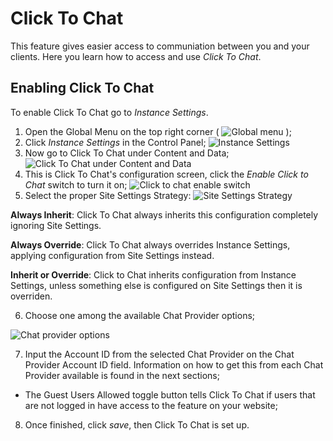 
# Click To Chat 

This feature gives easier access to communiation between you and your clients. Here you learn how to access and use *Click To Chat*.

## Enabling Click To Chat

To enable Click To Chat go to *Instance Settings*.

1. Open the Global Menu on the top right corner ( ![Global menu](https://github.com/Fabiomorais87/liferay-learn/blob/48dd0069c672d7ad799357ec4f42f88755580636/docs/dxp/latest/en/site-building/personalizing-site-experience/Click%20to%20chat/Enabling%20Click%20to%20chat/Icon-Enabling%20click%20to%20chat-001.png) );
1. Click *Instance Settings* in the Control Panel;
    ![Instance Settings](https://github.com/Fabiomorais87/liferay-learn/blob/48dd0069c672d7ad799357ec4f42f88755580636/docs/dxp/latest/en/site-building/personalizing-site-experience/Click%20to%20chat/Enabling%20Click%20to%20chat/Icon-Enabling%20Click%20to%20Chat-002.png)
1. Now go to Click To Chat under Content and Data;
    ![Click To Chat under Content and Data](https://github.com/Fabiomorais87/liferay-learn/blob/48dd0069c672d7ad799357ec4f42f88755580636/docs/dxp/latest/en/site-building/personalizing-site-experience/Click%20to%20chat/Enabling%20Click%20to%20chat/Icon-Enabling%20Click%20to%20Chat-003.png)
1. This is Click To Chat's configuration screen, click the *Enable Click to Chat* switch to turn it on;
    ![Click to chat enable switch](https://github.com/Fabiomorais87/liferay-learn/blob/48dd0069c672d7ad799357ec4f42f88755580636/docs/dxp/latest/en/site-building/personalizing-site-experience/Click%20to%20chat/Enabling%20Click%20to%20chat/Icon-Enabling%20Click%20to%20chat-004.png)
1. Select the proper Site Settings Strategy: 
    ![Site Settings Strategy](https://github.com/Fabiomorais87/liferay-learn/blob/48dd0069c672d7ad799357ec4f42f88755580636/docs/dxp/latest/en/site-building/personalizing-site-experience/Click%20to%20chat/Enabling%20Click%20to%20chat/Icon-Enabling%20Click%20to%20Chat-005.png)


**Always Inherit**: Click To Chat always inherits this configuration completely ignoring Site Settings.

**Always Override**: 
Click To Chat always overrides Instance Settings, applying configuration from Site Settings instead.

**Inherit or Override**: 
Click to Chat inherits configuration from Instance Settings, unless something else is configured on Site Settings then it is overriden. 

6. Choose one among the available Chat Provider options;

![Chat provider options](https://github.com/Fabiomorais87/liferay-learn/blob/48dd0069c672d7ad799357ec4f42f88755580636/docs/dxp/latest/en/site-building/personalizing-site-experience/Click%20to%20chat/Enabling%20Click%20to%20chat/Icon-Enabling%20Click%20to%20chat-006.png)

7. Input the Account ID from the selected Chat Provider on the Chat Provider Account ID field. Information on how to get this from each Chat Provider available is found in the next sections;

-  The Guest Users Allowed toggle button tells Click To Chat if users that are not logged in have access to the feature on your website;

8. Once finished, click *save*, then Click To Chat is set up.
